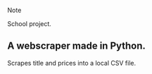 > [!NOTE]
> School project.

## A webscraper made in Python.
Scrapes title and prices into a local CSV file.
